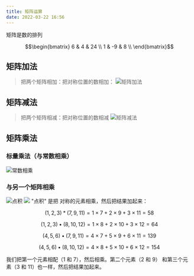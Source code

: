 ```yaml
---
title: 矩阵运算
date: 2022-03-22 16:56
---
```

矩阵是数的排列
```math
\begin{bmatrix}
6 & 4 & 24 \\
1 & -9 & 8 \\
\end{bmatrix}
```
## 矩阵加法
>  把两个矩阵相加：把对称位置的数相加：
![矩阵加法](./_image/2022-03-22/2022-03-22-17-18-17@2x.jpg?c=1)
##  矩阵减法
>  把两个矩阵相减：把对称位置的数相减
![矩阵减法](./_image/2022-03-22/2022-03-22-20-22-00@2x.jpg?c=1)
## 矩阵乘法
### 标量乘法（与常数相乘）
![常数相乘](./_image/2022-03-22/2022-03-22-20-24-30@2x.jpg)
### 与另一个矩阵相乘
![点积](./_image/2022-03-22/2022-03-22-20-29-12@2x.jpg?c=1)
![](./_image/2022-03-22/2022-03-22-20-32-01@2x.jpg?c=1)
"点积" 是把 对称的元素相乘，然后把结果加起来：
```math
(1, 2, 3) * (7, 9, 11) = 1×7 + 2×9 + 3×11 = 58  
```
```math
(1, 2, 3) • (8, 10, 12) = 1×8 + 2×10 + 3×12 = 64
```
```math
(4, 5, 6) • (7, 9, 11) = 4×7 + 5×9 + 6×11 = 139
```
```math
(4, 5, 6) • (8, 10, 12) = 4×8 + 5×10 + 6×12 = 154
```
我们把第一个元素相配（1 和 7），然后相乘。第二个元素（2 和 9） 和第三个元素（3 和 11）也一样，然后把结果加起来。